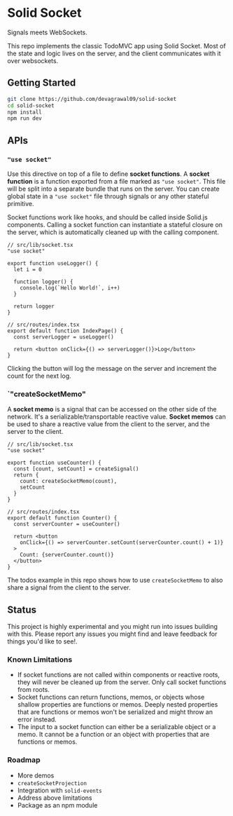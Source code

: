 # Solid Socket

Signals meets WebSockets.

This repo implements the classic TodoMVC app using Solid Socket. Most of the state and logic lives on the server, and the client communicates with it over websockets.

## Getting Started

``` bash
git clone https://github.com/devagrawal09/solid-socket
cd solid-socket
npm install
npm run dev
```

## APIs

### `"use socket"`

Use this directive on top of a file to define **socket functions**. A **socket function** is a function exported from a file marked as `"use socket"`. This file will be split into a separate bundle that runs on the server. You can create global state in a `"use socket"` file through signals or any other stateful primitive.

Socket functions work like hooks, and should be called inside Solid.js components. Calling a socket function can instantiate a stateful closure on the server, which is automatically cleaned up with the calling component.

```tsx
// src/lib/socket.tsx
"use socket"

export function useLogger() {
  let i = 0

  function logger() {
    console.log(`Hello World!`, i++)
  }
  
  return logger
}

// src/routes/index.tsx
export default function IndexPage() {
  const serverLogger = useLogger()

  return <button onClick={() => serverLogger()}>Log</button>
}
```

Clicking the button will log the message on the server and increment the count for the next log.

### `"createSocketMemo"

A **socket memo** is a signal that can be accessed on the other side of the network. It's a serializable/transportable reactive value. **Socket memos** can be used to share a reactive value from the client to the server, and the server to the client.


```tsx
// src/lib/socket.tsx
"use socket"

export function useCounter() {
  const [count, setCount] = createSignal()
  return {
    count: createSocketMemo(count),
    setCount
  }
}

// src/routes/index.tsx
export default function Counter() {
  const serverCounter = useCounter()

  return <button
    onClick={() => serverCounter.setCount(serverCounter.count() + 1)}
  >
    Count: {serverCounter.count()}
  </button>
}
```

The todos example in this repo shows how to use `createSocketMemo` to also share a signal from the client to the server.

## Status

This project is highly experimental and you might run into issues building with this. Please report any issues you might find and leave feedback for things you'd like to see!.

### Known Limitations
- If socket functions are not called within components or reactive roots, they will never be cleaned up from the server. Only call socket functions from roots.
- Socket functions can return functions, memos, or objects whose shallow properties are functions or memos. Deeply nested properties that are functions or memos won't be serialized and might throw an error instead.
- The input to a socket function can either be a serializable object or a memo. It cannot be a function or an object with properties that are functions or memos.

### Roadmap
- More demos
- `createSocketProjection`
- Integration with `solid-events`
- Address above limitations
- Package as an npm module